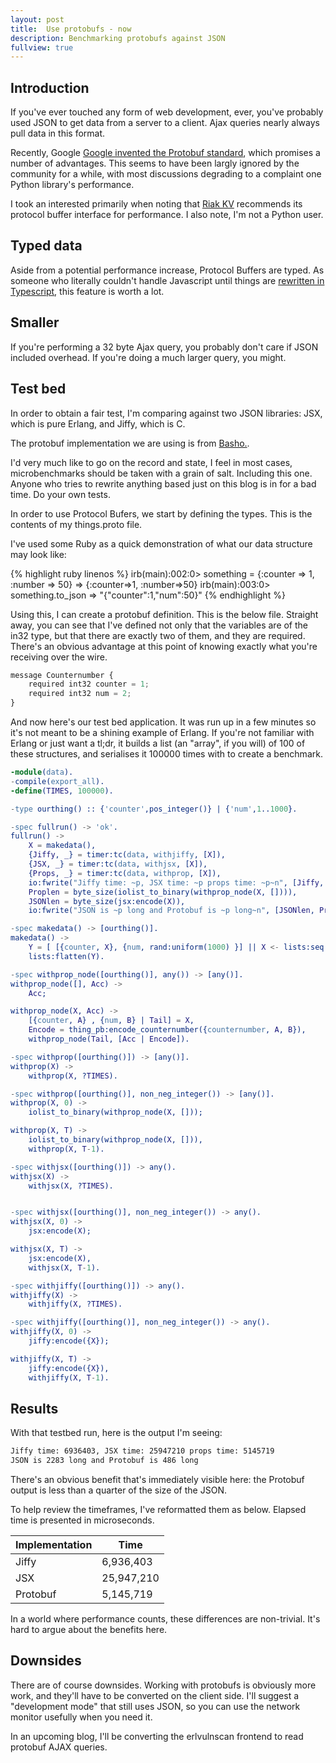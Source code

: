 ```yaml
---
layout: post
title:  Use protobufs - now
description: Benchmarking protobufs against JSON
fullview: true
---
```


## Introduction
If you've ever touched any form of web development, ever, you've probably used JSON to get data from a server to a client. Ajax queries nearly always pull data in this format.

Recently, Google [Google invented the Protobuf standard](https://developers.google.com/protocol-buffers/docs/overview), which promises a number of advantages. This seems to have been largly ignored by the community for a while, with most discussions degrading to a complaint one Python library's performance.

I took an interested primarily when noting that [Riak KV](http://basho.com/products/riak-kv/) recommends its protocol buffer interface for performance. I also note, I'm not a Python user.

## Typed data
Aside from a potential performance increase, Protocol Buffers are typed. As someone who literally couldn't handle Javascript until things are [rewritten in Typescript](https://github.com/technion/erlvulnscan/blob/master/frontend/assets/erlvulnscan.tsx), this feature is worth a lot.

## Smaller
If you're performing a 32 byte Ajax query, you probably don't care if JSON included overhead. If you're doing a much larger query, you might.

## Test bed
In order to obtain a fair test, I'm comparing against two JSON libraries: JSX, which is pure Erlang, and Jiffy, which is C.

The protobuf implementation we are using is from [Basho.](https://github.com/basho/erlang_protobuffs).

I'd very much like to go on the record and state, I feel in most cases, microbenchmarks should be taken with a grain of salt. Including this one. Anyone who tries to rewrite anything based just on this blog is in for a bad time. Do your own tests.

In order to use Protocol Bufers, we start by defining the types. This is the contents of my things.proto file.

I've used some Ruby as a quick demonstration of what our data structure may look like:

{% highlight ruby linenos %}
irb(main):002:0> something = {:counter => 1, :number => 50}
    => {:counter=>1, :number=>50}
irb(main):003:0> something.to_json
    => "{\"counter\":1,\"num\":50}"
{% endhighlight %}

Using this, I can create a protobuf definition. This is the below file. Straight away, you can see that I've defined not only that the variables are of the in32 type, but that there are exactly two of them, and they are required. There's an obvious advantage at this point of knowing exactly what you're receiving over the wire.

```javascript
message Counternumber {
    required int32 counter = 1;
    required int32 num = 2;
}
```

And now here's our test bed application. It was run up in a few minutes so it's not meant to be a shining example of Erlang. If you're not familiar with Erlang or just want a tl;dr, it builds a list (an "array", if you will) of 100 of these structures, and serialises it 100000 times with to create a benchmark.

```erlang
-module(data).
-compile(export_all).
-define(TIMES, 100000).

-type ourthing() :: {'counter',pos_integer()} | {'num',1..1000}.

-spec fullrun() -> 'ok'.
fullrun() ->
    X = makedata(),
    {Jiffy, _} = timer:tc(data, withjiffy, [X]),
    {JSX, _} = timer:tc(data, withjsx, [X]),
    {Props, _} = timer:tc(data, withprop, [X]),
    io:fwrite("Jiffy time: ~p, JSX time: ~p props time: ~p~n", [Jiffy, JSX, Props]),
    Proplen = byte_size(iolist_to_binary(withprop_node(X, []))),
    JSONlen = byte_size(jsx:encode(X)),
    io:fwrite("JSON is ~p long and Protobuf is ~p long~n", [JSONlen, Proplen]).

-spec makedata() -> [ourthing()].
makedata() ->
    Y = [ [{counter, X}, {num, rand:uniform(1000) }] || X <- lists:seq(1,100)],
    lists:flatten(Y).

-spec withprop_node([ourthing()], any()) -> [any()].
withprop_node([], Acc) ->
    Acc;

withprop_node(X, Acc) ->
    [{counter, A} , {num, B} | Tail] = X,
    Encode = thing_pb:encode_counternumber({counternumber, A, B}),
    withprop_node(Tail, [Acc | Encode]).

-spec withprop([ourthing()]) -> [any()].
withprop(X) ->
    withprop(X, ?TIMES).

-spec withprop([ourthing()], non_neg_integer()) -> [any()].
withprop(X, 0) ->
    iolist_to_binary(withprop_node(X, []));

withprop(X, T) ->
    iolist_to_binary(withprop_node(X, [])),
    withprop(X, T-1).

-spec withjsx([ourthing()]) -> any().
withjsx(X) ->
    withjsx(X, ?TIMES).


-spec withjsx([ourthing()], non_neg_integer()) -> any().
withjsx(X, 0) ->
    jsx:encode(X);

withjsx(X, T) ->
    jsx:encode(X),
    withjsx(X, T-1).

-spec withjiffy([ourthing()]) -> any().
withjiffy(X) ->
    withjiffy(X, ?TIMES).

-spec withjiffy([ourthing()], non_neg_integer()) -> any().
withjiffy(X, 0) ->
    jiffy:encode({X});

withjiffy(X, T) ->
    jiffy:encode({X}),
    withjiffy(X, T-1).

```

## Results

With that testbed run, here is the output I'm seeing:

```bash
Jiffy time: 6936403, JSX time: 25947210 props time: 5145719
JSON is 2283 long and Protobuf is 486 long
```

There's an obvious benefit that's immediately visible here: the Protobuf output is less than a quarter of the size of the JSON.

To help review the timeframes, I've reformatted them as below. Elapsed time is presented in microseconds.

| Implementation | Time |
| -------------- | ---- |
| Jiffy          | 6,936,403 |
| JSX            | 25,947,210 |
| Protobuf       | 5,145,719 |

In a world where performance counts, these differences are non-trivial. It's hard to argue about the benefits here.

## Downsides

There are of course downsides. Working with protobufs is obviously more work, and they'll have to be converted on the client side. I'll suggest a "development mode" that still uses JSON, so you can use the network monitor usefully when you need it.

In an upcoming blog, I'll be converting the erlvulnscan frontend to read protobuf AJAX queries.


